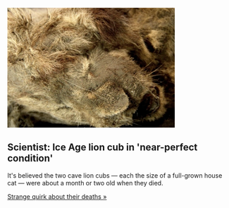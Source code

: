 
![Scientist: Ice Age lion cub in 'near-perfect condition'](./20210807142903.png)
## Scientist: Ice Age lion cub in 'near-perfect condition'

It's believed the two cave lion cubs — each the size of a full-grown house cat — were about a month or two old when they died.

[Strange quirk about their deaths »](https://www.yahoo.com/news/scientists-unveil-extinct-ice-age-175300043.html)
